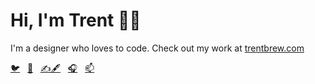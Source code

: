 # Hi, I'm Trent 👋🏾

I'm a designer who loves to code. Check out my work at <a href="https://trentbrew.com/" target="_blank"> trentbrew.com </a>

<div align="left">
   <a href="https://twitter.com/trent_brew" target="_blank">🐦</a>&nbsp;&nbsp;
   <a href="https://instagram.com/trent.brew" target="_blank">🎨</a>&nbsp;&nbsp;
   <a href="https://dev.to/trentbrew" target="_blank">✍🖋️</a>&nbsp;&nbsp;
      <a href="https://open.spotify.com/user/trentbru" target="_blank">🎧</a>&nbsp;&nbsp;
   <a href="mailto:hello@trentbrew.com" target="_blank">📫</a>
</div>
